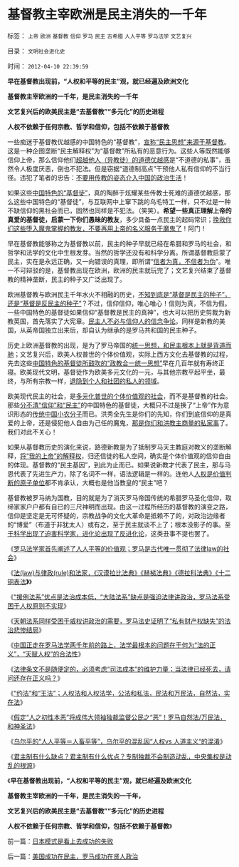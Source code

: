 # 基督教主宰欧洲是民主消失的一千年

标签： `上帝` `欧洲` `基督教` `信仰` `罗马` `民主` `古希腊` `人人平等` `罗马法学` `文艺复兴` 

目录： `文明社会进化史`

时间： `2012-04-10 22:39:59`

**早在基督教出现前，“人权和平等的民主”观，就已经遍及欧洲文化**

**基督教主宰欧洲的一千年，是民主消失的一千年**

**文艺复兴后的欧美民主是“去基督教”“多元化”的历史进程**

**人权不依赖于任何宗教、哲学和信仰，包括不依赖于基督教**

一些痴迷于基督教优越感的中国特色的“基督教”，[宣称“民主思想”来源于基督教](../../../2010/3/16/基督教并非民主必要前提，也无必然关系.md)。这是一种企图垄断“民主解释权”为“基督教”所私有的恶意行为。这些人等既然能够信仰上帝，那么信仰他们[超越他人（异教徒）的道德优越感](../../../2009/7/26/极左特权卫士的道德优越感来自何处.md)是“不道德的私事”，虽然令人极度厌恶，倒也不犯法。但是窃据“道德制高点”干预他人私有信仰的不当行径。违犯了笔者的忠告：[不要用传教的姿态介入中国的政治生活](../../../2009/6/14/西教信仰人士不应以传教为目的参与中国政治生活.md)！

如果这些[中国特色的“基督徒”](../../../2010/2/12/个人主义对哲学的实证基础的变化.md)，真的陶醉于炫耀某些传教士死难的道德优越感，那么这些中国特色的“基督徒”，与互联网中上窜下跳的乌毛特工一样，只不过是一种不缺信仰的黑社会而已，固然也同样是不犯法。（笑笑）。**希望一些真正理解上帝的真爱的基督徒，启蒙一下你们愚昧的教友**，多少具备一点民主的起码常识；[挽救你们这些堕入魔鬼掌握的教友，不要再用上帝的名义服务于魔鬼了](../../../2009/11/9/生物学，进化论，基督教和马克思主义.md)！阿门！

早在基督教能够称之为基督教以前，民主的种子早就已经在希腊和罗马的社会，和哲学和法学的文化中生根发芽。当然的哲学还没有和科学分离。所谓基督教启蒙了民主，实在是永远正确，又一向错误的真理，即所谓“[信者为真，不信者为伪](../../../2010/2/2/炮轰进化论.md)”。唯一不可辩驳的是，基督教出现在欧洲，欧洲的民主就玩完了；文艺复兴结束了基督教的精神垄断，民主的种子又广泛出现了。

欧洲基督教与欧洲民主千年水火不相融的历史，[不知到底是“基督是民主的种子”，还是“基督是反民主的种子”](../../../2009/11/27/科学，信仰，唯物唯心的主义，和进化论.md)？不过，信仰信仰，唯心唯心！信则为真，不信为假。一些中国特色的基督徒如果信仰“基督教是民主的真神”，也大可以把历史剪裁为新教英国，首先落实了大宪章。[民主人不必与信仰人的信念争论](../../../2009/12/14/和猪打架，和信念争论（不是信仰）.md)。同样是新教的美国，从英帝国独立出来后，却自认为继承的是罗马共和国的民主种子。

历史上欧洲基督教的出现，是为了罗马帝国的[统一思想，和民主根本上就是背道而驰](../../../2009/12/16/统一思想的必要性.md)；文艺复兴后，欧美人权普世的个体价值观，实际上西方文化去基督教的过程，先去这些[中国特色的基督徒所鼓吹的“政教合一统一思想”](../../../2009/11/27/中国最不缺的就是信仰，所谓“统一思想”.md)早在几百年就有寿终正寝。欧美现代文明，基督徒作为欧美多元文化的一元，与其他宗教平起平坐，最终，与所有宗教一样，[退隐到个人和社团的私人的领域](../../../2009/11/27/个人信仰请止于个人“私”之边界.md)。

欧美现代民主的社会，是[多元化普世的个体价值观的社会](../../../2009/9/30/自然世界的多样化和安全感.md)，而不是基督教的社会。那些[分不清“信仰”和“民主”](../../../2009/10/27/讨论集：什么是democracy？什么不是？.md)的中国特色的基督徒，大概只不过是换了“上帝”作为意识形态的[传统中国小农分子](../../../2010/3/11/小农意识就是不尊重产权并且损人不利已的行为动机.md)而已。洪秀全先生是你们的先知，你们到底信仰的是真爱的上帝，还是侵犯他人自由为己任的魔鬼，[那是你们和洪教主商量的私家事](../../../2009/11/11/小农意识可与任何“主义”相结合.md)了。我们对此不关心！

如果从基督教历史的演化来说，路德新教是为了抵制罗马天主教庭对教义的垄断解释，[将“我的上帝”的解释权](../../../2009/6/25/MyGod!我的上帝！绝对的真理存在吗？.md)，归还信徒的私人空间，确实是个体价值观的信仰自由的体现。基督教的“民主基因”，到此为止而已。如果说新教才代表了民主，那与马恩代表了先进生产力，除了名词不一样，语法逻辑是一样的。连他人[人权是价值判断的原子单位](../../../2010/1/21/人权是价值判断的原子单位.md)都不肯承认，大概也是他当教皇的“民主”吧？

基督教被罗马纳为国教，目的就是为了消灭罗马帝国传统的希腊罗马圣化信仰，取缔家家户户都有自已的三尺神明而出现。由这一过程所经历的基督教的演变之路，信仰是坚定是无可怀疑的，宗教战争的文化大革命是抵赖不了的，对政治边缘者的“博爱”（布道于非犹太人）或有之，至于民主就谈不上了；根本没影子的事。至[于科学出现了迫害科学家，进化论出现了反进化论](../../../2009/4/24/科学进化论和达尔文主义.md)，这类丑事不提也罢了。

《[罗马法学家首先阐述了人人平等的价值观；罗马是古代唯一贯彻了法律law的社会](../../../2010/5/6/罗马法学家首先阐述了人人平等的价值观.md)》

《[法(law)与律政(rule)和法家，《汉谟拉比法典》《赫梯法典》《德拉科法典》《十二铜表法](../../../2012/4/2/法律(law)与律政(rule)，西方的几大法典和法系.md)**》**》

《[“援例法系”优点是法治成本低，“大陆法系”缺点是强迫法律讲政治，罗马法系受困于人权原则不实现](../../../2012/4/2/法律(law)与律政(rule)，西方的几大法典和法系.md)》

《[天朝法系同样受困于威权讲政治的需要，罗马法史证明了“私有财产权缺失”的法治悲惨结局](../../../2012/4/2/公有制社会不适合法治，“人治胜于法治”确实是真理.md)》

《[中国正走在罗马法学两千年前的路上，法学最根本的问题在于何为“法的正义”，“天赋人权”的合法性](../../../2012/4/5/罗马法学两千年前的路上,何为“法的正义”？.md)》

《[法律条文不是随便定的，必须考虑“司法成本”的维护力量；当法律已经死去，请问还存在正义吗？](../../../2012/4/5/非法无正义的“黑律师”！.md)》

《[“约法”和“王法”；人权法和人权法学，公法和私法，民法和万民法，自然法，实在法](../../../2012/4/5/约法和王法，公法和私法，民法和万民法，自然法和实在法.md)》

《[假定“人之初性本恶”将成伟大领袖独裁监督公民之“恶”！罗马自然法/万民法，和神圣法](../../../2012/4/7/“人性本恶”呼吁独裁；为什么罗马法是古代法学颠峰？.md)》

《[乌尔平的“人人平等＝人畜平等”，乌尔平的混乱因“人权vs 人道主义“的混淆](../../../2012/4/7/罗马法学家的先知和伪善“人人平等＝人畜平等”.md)》

《[君主制有什么缺点？君主制有什么优点？专制独裁不会制造动乱，中央集权是动乱的根源](../../../2012/4/7/君主制的优点和缺点；专制独裁减少了社会的动乱.md)》

《**早在基督教出现前，“人权和平等的民主”观，就已经遍及欧洲文化**

**基督教主宰欧洲的一千年，是民主消失的一千年，**

**文艺复兴后的欧美民主是“去基督教”“多元化”的历史进程**

**人权不依赖于任何宗教、哲学和信仰，包括不依赖于基督教**》



前一篇：[日本模式是看上去成功的失败](../../../2012/4/9/日本模式是看上去成功的失败.md)

后一篇：[美国成功在民主，罗马成功在贤人政治](../../../2012/4/10/美国成功在民主，罗马成功在贤人政治.md)